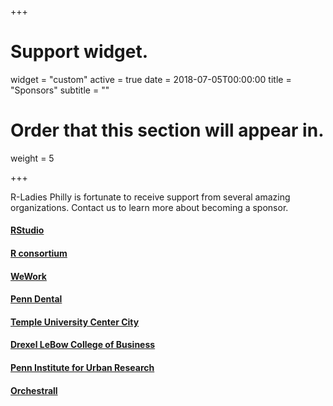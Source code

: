 +++
# Support widget.
widget = "custom"
active = true
date = 2018-07-05T00:00:00
title = "Sponsors"
subtitle = ""
# Order that this section will appear in.
weight = 5

+++

R-Ladies Philly is fortunate to receive support from several amazing organizations. Contact us to learn more about becoming a sponsor.

#### [RStudio](https://www.rstudio.com/)

#### [R consortium](https://www.r-consortium.org/)

#### [WeWork](https://www.wework.com/)

#### [Penn Dental](https://www.dental.upenn.edu/)

#### [Temple University Center City](https://www.temple.edu/tucc/)

#### [Drexel LeBow College of Business](https://www.lebow.drexel.edu/)

#### [Penn Institute for Urban Research](https://penniur.upenn.edu/instruction/graduate/)

#### [Orchestrall](https://www.orchestrallinc.com/)

